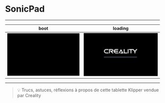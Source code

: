 # SonicPad

---

| boot | loading |
|:-------------------------:|:-------------------------:|
| ![Boot](./Images/boot.gif) | ![Chargement…](./Images/loading.gif) |

---

> :bulb: Trucs, astuces, réflexions à propos de cette tablette Klipper vendue par Creality
